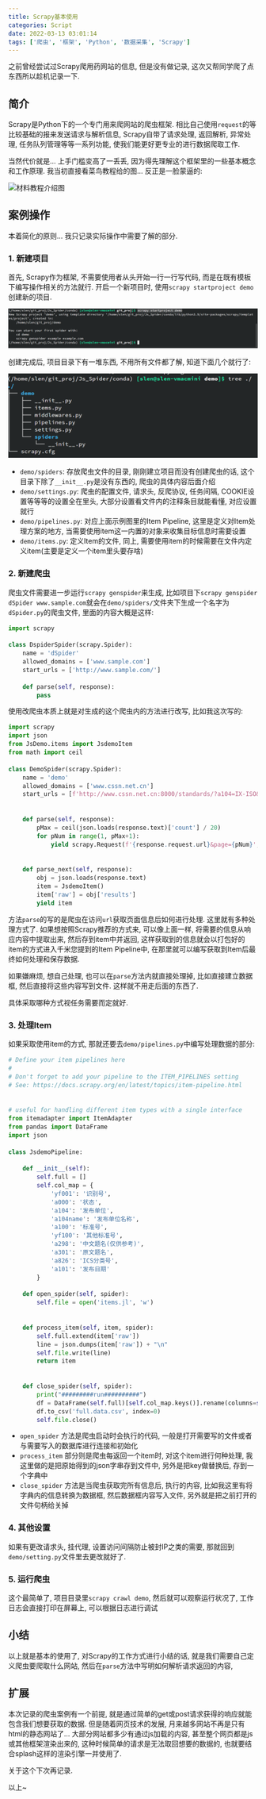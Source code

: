 ```yaml
---
title: Scrapy基本使用
categories: Script
date: 2022-03-13 03:01:14
tags: ['爬虫', '框架', 'Python', '数据采集', 'Scrapy']
---
```


之前曾经尝试过Scrapy爬用药网站的信息, 但是没有做记录, 这次又帮同学爬了点东西所以趁机记录一下.
<!-- 摘要部分 -->
<!-- more -->

## 简介
Scrapy是Python下的一个专门用来爬网站的爬虫框架. 相比自己使用`request`的等比较基础的报来发送请求与解析信息, Scrapy自带了请求处理, 返回解析, 异常处理, 任务队列管理等等一系列功能, 使我们能更好更专业的进行数据爬取工作.

当然代价就是... 上手门槛变高了一丢丢, 因为得先理解这个框架里的一些基本概念和工作原理. 我当初直接看菜鸟教程给的图... 反正是一脸蒙逼的:

![材料教程介绍图](https://www.runoob.com/wp-content/uploads/2018/10/8c591d54457bb033812a2b0364011e9c_articlex.png)

## 案例操作
本着简化的原则... 我只记录实际操作中需要了解的部分.

### 1. 新建项目
首先, Scrapy作为框架, 不需要使用者从头开始一行一行写代码, 而是在既有模板下编写操作相关的方法就行. 开启一个新项目时, 使用`scrapy startproject demo`创建新的项目.

![创建项目](https://raw.githubusercontent.com/silenwang/Gallary/master/2022/03/upgit_20220326_1648289689.png)

创建完成后, 项目目录下有一堆东西, 不用所有文件都了解, 知道下面几个就行了:

![项目内容](https://raw.githubusercontent.com/silenwang/Gallary/master/2022/03/upgit_spider_proj_20220326_1648293754.png)

- `demo/spiders`: 存放爬虫文件的目录, 刚刚建立项目而没有创建爬虫的话, 这个目录下除了`__init__.py`是没有东西的, 爬虫的具体内容后面介绍
- `demo/settings.py`: 爬虫的配置文件, 请求头, 反爬协议, 任务间隔, COOKIE设置等等等的设置全在里头, 大部分设置看文件内的注释条目就能看懂, 对应设置就行
- `demo/pipelines.py`: 对应上面示例图里的Item Pipeline, 这里是定义对Item处理方案的地方, 当需要使用item这一内置的对象来收集目标信息时需要设置
- `demo/items.py`: 定义Item的文件, 同上, 需要使用item的时候需要在文件内定义item(主要是定义一个item里头要存啥)

### 2. 新建爬虫
爬虫文件需要进一步运行`scrapy genspider`来生成, 比如项目下`scrapy genspider dSpider www.sample.com`就会在`demo/spiders/`文件夹下生成一个名字为`dSpider.py`的爬虫文件, 里面的内容大概是这样:

```python
import scrapy

class DspiderSpider(scrapy.Spider):
    name = 'dSpider'
    allowed_domains = ['www.sample.com']
    start_urls = ['http://www.sample.com/']

    def parse(self, response):
        pass

```

使用改爬虫本质上就是对生成的这个爬虫内的方法进行改写, 比如我这次写的:

```python
import scrapy
import json
from JsDemo.items import JsdemoItem
from math import ceil

class DemoSpider(scrapy.Spider):
    name = 'demo'
    allowed_domains = ['www.cssn.net.cn']
    start_urls = [f'http://www.cssn.net.cn:8000/standards/?a104=IX-ISO&orderby=&post_publicyear={year}' for year in range(1960, 2021)]

    
    def parse(self, response):
        pMax = ceil(json.loads(response.text)['count'] / 20)
        for pNum in range(1, pMax+1):
            yield scrapy.Request(f'{response.request.url}&page={pNum}', callback=self.parse_next)        
           
    
    def parse_next(self, response):
        obj = json.loads(response.text)
        item = JsdemoItem()
        item['raw'] = obj['results']
        yield item
```

方法`parse`的写的是爬虫在访问`url`获取页面信息后如何进行处理. 这里就有多种处理方式了. 如果想按照Scrapy推荐的方式来, 可以像上面一样, 将需要的信息从响应内容中提取出来, 然后存到item中并返回, 这样获取到的信息就会以打包好的item的方式进入千米您提到的Item Pipeline中, 在那里就可以编写获取到Item后最终如何处理和保存数据.

如果嫌麻烦, 想自己处理, 也可以在`parse`方法内就直接处理掉, 比如直接建立数据框, 然后直接将这些内容写到文件. 这样就不用走后面的东西了.

具体采取哪种方式视任务需要而定就好.

### 3. 处理Item
如果采取使用item的方式, 那就还要去`demo/pipelines.py`中编写处理数据的部分:

```python
# Define your item pipelines here
#
# Don't forget to add your pipeline to the ITEM_PIPELINES setting
# See: https://docs.scrapy.org/en/latest/topics/item-pipeline.html


# useful for handling different item types with a single interface
from itemadapter import ItemAdapter
from pandas import DataFrame
import json

class JsdemoPipeline:
    
    def __init__(self):
        self.full = []
        self.col_map = {
            'yf001': '识别号',
            'a000': '状态',
            'a104': '发布单位',
            'a104name': '发布单位名称',
            'a100': '标准号',
            'yf100': '其他标准号',
            'a298': '中文题名(仅供参考)',
            'a301': '原文题名',
            'a826': 'ICS分类号',
            'a101': '发布日期'
        }

    def open_spider(self, spider):
        self.file = open('items.jl', 'w')
        
        
    def process_item(self, item, spider):
        self.full.extend(item['raw'])
        line = json.dumps(item['raw']) + "\n"
        self.file.write(line)
        return item

    
    def close_spider(self, spider):
        print("#########run##########")
        df = DataFrame(self.full)[self.col_map.keys()].rename(columns=self.col_map)
        df.to_csv('full.data.csv', index=0)
        self.file.close()

```

- `open_spider` 方法是爬虫启动时会执行的代码, 一般是打开需要写的文件或者与需要写入的数据库进行连接和初始化
- `process_item` 部分则是爬虫每返回一个item时, 对这个item进行何种处理, 我这里做的是把原始得到的json字串存到文件中, 另外是把key做替换后, 存到一个字典中
- `close_spider` 方法是当爬虫获取完所有信息后, 执行的内容, 比如我这里有将字典内的信息转换为数据框, 然后数据框内容写入文件, 另外就是把之前打开的文件句柄给关掉

### 4. 其他设置

如果有更改请求头, 挂代理, 设置访问间隔防止被封IP之类的需要, 那就回到`demo/setting.py`文件里去更改就好了.

### 5. 运行爬虫

这个最简单了, 项目目录里`scrapy crawl demo`, 然后就可以观察运行状况了, 工作日志会直接打印在屏幕上, 可以根据日志进行调试

## 小结
以上就是基本的使用了, 对Scrapy的工作方式进行小结的话, 就是我们需要自己定义爬虫要爬取什么网站, 然后在`parse`方法中写明如何解析请求返回的内容, 

## 扩展
本次记录的爬虫案例有一个前提, 就是通过简单的get或post请求获得的响应就能包含我们想要获取的数据. 但是随着网页技术的发展, 月来越多网站不再是只有html的静态网站了... 大部分网站都多少有通过js加载的内容, 甚至整个网页都是js或其他框架渲染出来的, 这种时候简单的请求是无法取回想要的数据的, 也就要结合splash这样的渲染引擎一并使用了. 

关于这个下次再记录.

以上~
